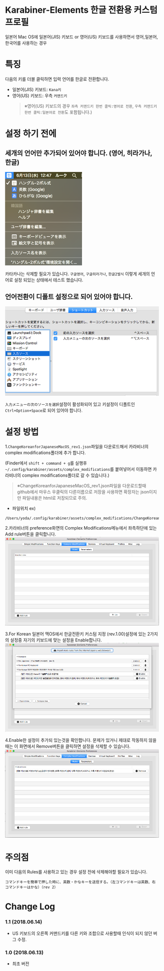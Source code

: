# Karabiner-Elements 한글 전환용 커스텀 프로필
일본어 Mac OS에 일본어(JIS) 키보드 or 영어(US) 키보드를 사용하면서 영어,일본어,한국어를 사용하는 경우

# 특징
다음의 키를 더블 클릭하면 입력 언어를 한글로 전환합니다.
- 일본어(JIS) 키보드: `Kana키`
- 영어(US) 키보드: 우측 `커맨드키`
    > ※영어(US) 키보드의 경우 `좌측 커맨드키 한번 클릭:영어로 전환`, `우측 커맨드키 한번 클릭:일본어로 전환`도 포함됩니다.) 

# 설정 하기 전에
## 세개의 언어만 추가되어 있어야 합니다. (영어, 히라가나, 한글)
![](https://github.com/buzzricksons/etc-korean-for-karabiner/blob/master/example_image/example1.png?raw=true)

카타카나는 삭제할 필요가 있습니다. `구글영어`, `구글히라가나`, `한글2벌식` 이렇게 세개의 언어로 설정 되있는 상태에서 테스트 했습니다.

## 언어전환이 디폴트 설정으로 되어 있어야 합니다.
![](https://github.com/buzzricksons/etc-korean-for-karabiner/blob/master/example_image/example2.png?raw=true)

`入力メニューの次のソースを選択`설정이 활성화되어 있고 키설정이 디폴트인 `Ctrl+Option+Space`로 되어 있어야 합니다.

# 설정 방법
1.`ChangeKoreanforJapaneseMacOS_rev1.json`파일을 다운로드해서 카라비너의 complex modifications폴더에 추가 합니다.
 
(Finder에서 `shift + command + g`를 실행후 `~/.config/karabiner/assets/complex_modifications`를 붙여넣어서 이동하면 카라비너의 complex modifications폴더로 갈 수 있습니다.)
>※ChangeKoreanforJapaneseMacOS_rev1.json파일을 다운로드할때 github에서 마우스 우클릭의 다른이름으로 저장을 사용하면 확장자는 json이지만 파일내용은 html로 저장되므로 주의.

- 파일위치 ex)
```
/Users/yoda/.config/karabiner/assets/complex_modifications/ChangeKoreanforJapaneseMacOS_rev1.json

``` 

2.카라비너의 preference화면의 Complex Modifications메뉴에서 좌측하단에 있는 Add rule버튼을 클릭합니다.
![](https://github.com/buzzricksons/etc-korean-for-karabiner/blob/master/example_image/example3.png?raw=true)

3.For Korean 일본어 맥OS에서 한글전환키 커스텀 지정 (rev.1.00)설정에 있는 2가지의 설정중 자기의 키보드에 맞는 설정을 Enable합니다.
![](https://github.com/buzzricksons/etc-korean-for-karabiner/blob/master/example_image/example4.png?raw=true)

4.Enable한 설정이 추가되 있는것을 확인합니다. 문제가 있거니 제대로 작동하지 않을때는 이 화면에서 Remove버튼을 클릭하면 설정을 삭제할 수 있습니다.
![](https://github.com/buzzricksons/etc-korean-for-karabiner/blob/master/example_image/example5.png?raw=true)

# 주의점
이미 다음의 Rules를 사용하고 있는 경우 설정 전에 삭제해야할 필요가 있습니다.
```
コマンドキーを簡単で押した時に、英数・かなキーを送信する。（左コマンドキーは英数、右コマンドキーはかな）（rev 2）
```

# Change Log
### 1.1 (2018.06.14)
- US 키보드의 오른쪽 커맨드키를 다른 키와 조합으로 사용할때 인식이 되지 않던 버그 수정.

### 1.0 (2018.06.13)
- 최초 버전
